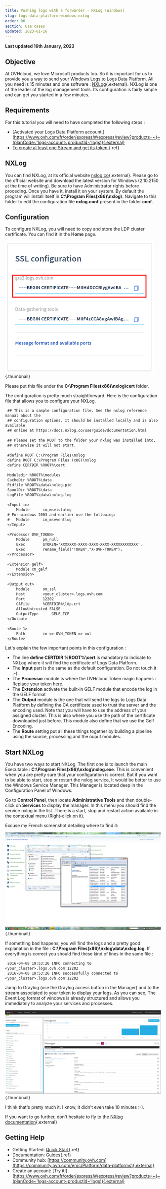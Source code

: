 ```yaml
---
title: Pushing logs with a forwarder - NXLog (Windows)
slug: logs-data-platform-windows-nxlog
order: 06
section: Use cases
updated: 2023-01-16
---
```


**Last updated 16th January, 2023**

## Objective

At OVHcloud, we love Microsoft products too. So it is important for us to provide you a way to send your Windows Logs to Logs Data Platform. All you need is 15 minutes and one software : [NXLog](http://nxlog.co){.external}. NXLog is one of the leader of the log management tools. Its configuration is fairly simple and can get you started in a few minutes.

## Requirements

For this tutorial you will need to have completed the following steps :

- [Activated your Logs Data Platform account.](https://www.ovh.com/fr/order/express/#/express/review?products=~(~(planCode~'logs-account~productId~'logs)){.external}
- [To create at least one Stream and get its token.](/pages/platform/logs-data-platform/getting_started_quick_start){.ref}

## NXLog

You can find NXLog, at its official website [nxlog.co](http://nxlog.co){.external}. Please go to the official website and download the latest version for Windows (2.10.2150 at the time of writing). Be sure to have Administrator rights before proceding. Once you have it, install it on your system. By default the program will install itself in **C:\\Program Files(x86)\\nxlog\\**. Navigate to this folder to edit the configuration file **nxlog.conf** present in the folder **conf**.


## Configuration

To configure NXLog, you will need to copy and store the LDP cluster certificate. You can find it in the **Home** page.

![LDP certificate](images/ssl.png){.thumbnail}

Please put this file under the **C:\\Program Files(x86)\\nxlog\\cert** folder.

The configuration is pretty much straightforward. Here is the configuration file that allows you to configure your NXLog.

```ApacheConf hl_lines="26 36 38"
 ## This is a sample configuration file. See the nxlog reference manual about the
 ## configuration options. It should be installed locally and is also available
 ## online at https://docs.nxlog.co/userguide/documentation.html

 ## Please set the ROOT to the folder your nxlog was installed into,
 ## otherwise it will not start.

 #define ROOT C:\Program Files\nxlog
 define ROOT C:\Program Files (x86)\nxlog
 define CERTDIR %ROOT%\cert

 Moduledir %ROOT%\modules
 CacheDir %ROOT%\data
 Pidfile %ROOT%\data\nxlog.pid
 SpoolDir %ROOT%\data
 LogFile %ROOT%\data\nxlog.log

 <Input in>
     Module      im_msvistalog
 # For windows 2003 and earlier use the following:
 #   Module      im_mseventlog
 </Input>

 <Processor OVH_TOKEN>
     Module      pm_null
     Exec        $TOKEN='XXXXXXX-XXXX-XXXX-XXXX-XXXXXXXXXXXX';
     Exec        rename_field("TOKEN","X-OVH-TOKEN");
 </Processor>

 <Extension gelf>
     Module xm_gelf
 </Extension>

 <Output out>
     Module      om_ssl
     Host        <your_cluster>.logs.ovh.com
     Port        12202
     CAFile      %CERTDIR%\ldp.crt
     AllowUntrusted FALSE
     OutputType      GELF_TCP
 </Output>

 <Route 1>
     Path        in => OVH_TOKEN => out
 </Route>
```

Let's explain the few important points in this configuration :

- The line **define CERTDIR %ROOT%\cert** is mandatory to indicate to NXLog where it will find the certificate of Logs Data Platform.
- The **Input** part is the same as the default configuration. Do not touch it ;-).
- The **Processor** module is where the OVHcloud Token magic happens : Replace your token here.
- The **Extension** activate the built-in GELF module that encode the log in the GELF format
- The **Output** module is the one that will send the logs to Logs Data Platform by defining the CA certificate used to trust the server and the encoding used. Note that you will have to use the address of your assigned cluster. This is also where you use the path of the certificate downloaded just before. This module also define that we use the Gelf Encoding.
- The **Route** setting put all these things together by building a pipeline using the source, processing and the ouput modules.

## Start NXLog

You have two ways to start NXLog. The first one is to launch the main Executable : **C:\Program Files(x86)\nxlog\nxlog.exe**. This is convenient when you are pretty sure that your configuration is correct. But if you want to be able to start, stop or restart the nxlog service, It would be better to use the Windows Service Manager. This Manager is located deep in the Configuration Panel of Windows.

Go to **Control Panel**, then locate **Administrative Tools** and then double-click on **Services** to display the manager. In this menu you should find the service nxlog in the list. There is a start, stop and restart action available in the contextual menu (Right-click on it).

Excuse my French screenshot detailing where to find it:

![Restart Screenshot](images/panel_config.png){.thumbnail}

If something bad happens, you will find the logs and a pretty good explanation in the file : **C:\Program Files(x86)\nxlog\data\nxlog.log**. If everything is correct you should find these kind of lines in the same file :

```text
 2016-04-08 19:53:26 INFO connecting to <your_cluster>.logs.ovh.com:12202
 2016-04-08 19:53:26 INFO successfully connected to <your_cluster>.logs.ovh.com:12202
```

Jump to Graylog (use the Graylog access button in the Manager) and to the stream associated to your token to display your logs. As you can see, The Event Log format of windows is already structured and allows you immediately to analyze your services and processes.

![Graylog Screenshot](images/graylog.png){.thumbnail}

I think that's pretty much it. I know, it didn't even take 10 minutes :-).

If you want to go further, don't hesitate to fly to the [NXlog documentation](https://docs.nxlog.co/userguide/documentation.html){.external}

## Getting Help

- Getting Started: [Quick Start](/pages/platform/logs-data-platform/getting_started_quick_start){.ref}
- Documentation: [Guides](/pages/platform/logs-data-platform){.ref}
- Community hub: [https://community.ovh.com](https://community.ovh.com/en/c/Platform/data-platforms){.external}
- Create an account: [Try it!](https://www.ovh.com/fr/order/express/#/express/review?products=~(~(planCode~'logs-account~productId~'logs)){.external}
